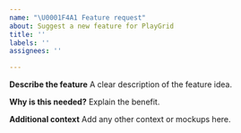 ```yaml
---
name: "\U0001F4A1 Feature request"
about: Suggest a new feature for PlayGrid
title: ''
labels: ''
assignees: ''

---
```


**Describe the feature**
A clear description of the feature idea.

**Why is this needed?**
Explain the benefit.

**Additional context**
Add any other context or mockups here.
